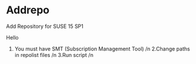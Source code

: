 # Addrepo
Add Repository for SUSE 15 SP1

Hello

1. You must have SMT (Subscription Management Tool) /n
2.Change paths in repolist files /n
3.Run script /n


